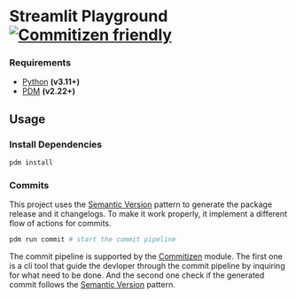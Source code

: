 # Streamlit Playground [![Commitizen friendly](https://img.shields.io/badge/commitizen-friendly-brightgreen.svg)](http://commitizen.github.io/cz-cli/)

### Requirements

- [Python](https://python.org) **(v3.11+)**
- [PDM](https://pdm-project.org) **(v2.22+)**

## Usage
### Install Dependencies

```sh
pdm install
```

### <a id="commits"/> Commits

This project uses the [Semantic Version](http://semver.org) pattern to generate the package release and it changelogs. To make it work properly, it implement a different flow of actions for commits.


```sh
pdm run commit # start the commit pipeline
```

The commit pipeline is supported by the [Commitizen](https://commitizen-tools.github.io/commitizen/) module. The first one is a cli tool that guide the devloper through the commit pipeline by inquiring for what need to be done. And the second one check if the generated commit follows the [Semantic Version](http://semver.org) pattern.